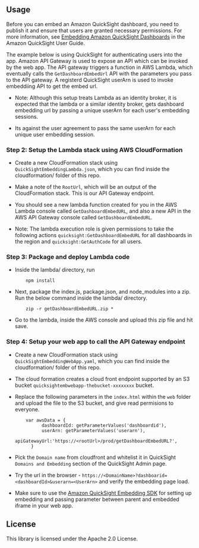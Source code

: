 ## Usage
Before you can embed an Amazon QuickSight dashboard, you need to publish it and ensure that users are granted necessary permissions. For more information, see  [Embedding Amazon QuickSight Dashboards](https://docs.aws.amazon.com/quicksight/latest/user/embedding-dashboards.html) in the Amazon QuickSight User Guide.

The example below is using QuickSight for authenticating users into the app. Amazon API Gateway is used to expose an API which can be invoked by the web app. The API gateway triggers a function in AWS Lambda, which eventually calls the `GetDashboardEmbedUrl` API with the parameters you pass to the API gateway. A registerd QuickSight userArn is used to invoke embeddiing API to get the embed url.

- Note: Although this setup treats Lambda as an identity broker, it is expected that the lambda or a similar identity broker, gets dashboard embedding url by passing a unique userArn for each user's embedding sessions.

- Its against the user agreement to pass the same userArn for each unique user embedding session.

### Step 2: Setup the Lambda stack using AWS CloudFormation

- Create a new CloudFormation stack using `QuickSightEmbeddingLambda.json`, which you can find inside the cloudformation/ folder of this repo.

- Make a note of the `RootUrl`, which will be an output of the CloudFormation stack. This is our API Gateway endpoint.

- You should see a new lambda function created for you in the AWS Lambda console called `GetDashboardEmbedURL`, and also a new API in the AWS API Gateway console called `GetDashboardEmbedURL`.

- Note: The lambda execution role is given permissions to take the following actions `quicksight:GetDashboardEmbedURL` for all dashboards in the region and `quicksight:GetAuthCode` for all users.

### Step 3: Package and deploy Lambda code

- Inside the lambda/ directory, run

  ```
      npm install
  ```

- Next, package the index.js, package.json, and node_modules into a zip. Run the below command inside the lambda/ directory.

  ```
      zip -r getDashboardEmbedURL.zip *
  ```

- Go to the lambda, inside the AWS console and upload this zip file and hit save.

### Step 4: Setup your web app to call the API Gateway endpoint

- Create a new CloudFormation stack using `QuickSightEmbeddingWebApp.yaml`, which you can find inside the cloudformation/ folder of this repo.

- The cloud formation creates a cloud front endpoint supported by an S3 bucket `quicksightembwebapp-thebucket-xxxxxxxx` bucket.

- Replace the following parameters in the `index.html` within the `web` folder and upload the file to the S3 bucket, and give read permisions to everyone.

  ```
      var awsData = {
            dashboardId: getParameterValues('dashboardid'),
            userArn: getParameterValues('userarn'),
            apiGatewayUrl:'https://<rootUrl>/prod/getDashboardEmbedURL?',
        }
  ```

- Pick the `Domain name` from cloudfront and whitelist it in QuickSight `Domains and Embedding` section of the QuickSight Admin page.

- Try the url in the browser - `https://<DomainName>?dashboarid=<dashboardId>&userarn=<UserArn>` and verify the embedding page load.

- Make sure to use the [Amazon QuickSight Embedding SDK](https://github.com/awslabs/amazon-quicksight-embedding-sdk) for setting up embedding and passing parameter between parent and embedded iframe in your web app.


## License
This library is licensed under the Apache 2.0 License.
